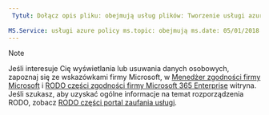 ```yaml
---
 Tytuł: Dołącz opis pliku: obejmują usług plików: Tworzenie usługi azure policy: eross msft
 
MS.Service: usługi azure policy ms.topic: obejmują ms.date: 05/01/2018 ms.author: lizross ms.custom: Dołącz plik
---
```


>[!Note]
>Jeśli interesuje Cię wyświetlania lub usuwania danych osobowych, zapoznaj się ze wskazówkami firmy Microsoft, w [Menedżer zgodności firmy Microsoft](https://servicetrust.microsoft.com/ComplianceManager) i [RODO części zgodności firmy Microsoft 365 Enterprise](https://docs.microsoft.com/en-us/microsoft-365/compliance/gdpr) witryna. Jeśli szukasz, aby uzyskać ogólne informacje na temat rozporządzenia RODO, zobacz [RODO części portal zaufania usługi](https://servicetrust.microsoft.com/ViewPage/GDPRGetStarted).